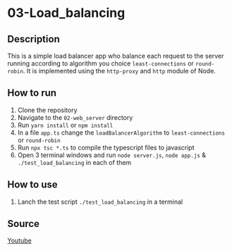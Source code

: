 
# 03-Load_balancing

## Description
This is a simple load balancer app who balance each request to the server running according to algorithm you choice `least-connections` or `round-robin`. It is implemented using the `http-proxy` and `http` module of Node.

## How to run
1. Clone the repository
2. Navigate to the `02-web_server` directory
3. Run `yarn install` or `npm install`
4. In a file ``app.ts`` change the `loadBalancerAlgorithm` to `least-connections` or `round-robin`
5. Run `npx tsc *.ts` to compile the typescript files to javascript
6. Open 3 terminal windows and run `node server.js`, `node app.js` & `./test_load_balancing` in each of them

## How to use
1. Lanch the test script `./test_load_balancing` in a terminal

## Source
[Youtube](https://www.youtube.com/watch?v=2oZJSePTivY)